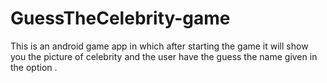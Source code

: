 # GuessTheCelebrity-game
This is an android game app in which after starting the game 
it will show you the picture of celebrity and the user have the guess the name given in the option .
